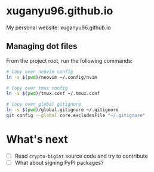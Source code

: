 # xuganyu96.github.io
My personal website: xuganyu96.github.io

## Managing dot files
From the project root, run the following commands:

```bash
# Copy over neovim config
ln -s $(pwd)/neovim ~/.config/nvim

# Copy over tmux config
ln -s $(pwd)/tmux.conf ~/.tmux.conf

# Copy over global gitignore
ln -s $(pwd)/global.gitignore ~/.gitignore
git config --global core.excludesFile "~/.gitignore"
```

# What's next
- [ ] Read `crypto-bigint` source code and try to contribute
- [ ] What about signing PyPI packages?